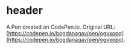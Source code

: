 # header

A Pen created on CodePen.io. Original URL: [https://codepen.io/bogdanagav/pen/ogvxopq](https://codepen.io/bogdanagav/pen/ogvxopq).

